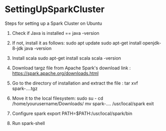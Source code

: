 # SettingUpSparkCluster
Steps for setting up a Spark Cluster on Ubuntu

1. Check if Java is installed == java -version
2. If not, install it as follows: 
sudo apt update
sudo apt-get install openjdk-8-jdk
java -version 

3. Install scala
sudo apt-get install scala
scala -version

4. Download targz file from Apache Spark's download link : https://spark.apache.org/downloads.html

5. Go to the directory of installation and extract the file :
tar xvf spark-....tgz

6. Move it to the local filesystem:
sudo su - 
cd /home/yourusername/Downloads/
mv spark-.... /usr/local/spark
exit

7. Configure spark
export PATH=$PATH:/usr/local/spark/bin

8. Run spark-shell
